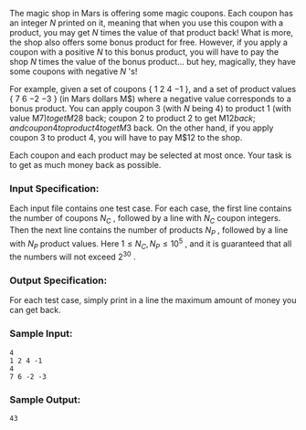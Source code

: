 <!-- Title
Magic Coupon (25)
-->
The magic shop in Mars is offering some magic coupons. Each coupon has an
integer $N$ printed on it, meaning that when you use this coupon with a
product, you may get $N$ times the value of that product back! What is more,
the shop also offers some bonus product for free. However, if you apply a
coupon with a positive $N$ to this bonus product, you will have to pay the
shop $N$ times the value of the bonus product... but hey, magically, they have
some coupons with negative $N$ 's!

For example, given a set of coupons { 1 2 4 $-1$ }, and a set of product
values { 7 6 $-2$ $-3$ } (in Mars dollars M$) where a negative value
corresponds to a bonus product. You can apply coupon 3 (with $N$ being 4) to
product 1 (with value M$7) to get M$28 back; coupon 2 to product 2 to get M$12
back; and coupon 4 to product 4 to get M$3 back. On the other hand, if you
apply coupon 3 to product 4, you will have to pay M$12 to the shop.

Each coupon and each product may be selected at most once. Your task is to get
as much money back as possible.

### Input Specification:

Each input file contains one test case. For each case, the first line contains
the number of coupons $N_C$ , followed by a line with $N_C$ coupon integers.
Then the next line contains the number of products $N_P$ , followed by a line
with $N_P$ product values. Here $1\le N_C, N_P \le 10^5$ , and it is
guaranteed that all the numbers will not exceed $2^{30}$ .

### Output Specification:

For each test case, simply print in a line the maximum amount of money you can
get back.

### Sample Input:

    
    
    4
    1 2 4 -1
    4
    7 6 -2 -3

### Sample Output:

    
    
    43

